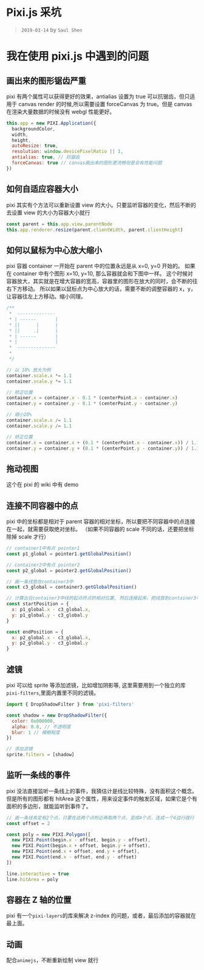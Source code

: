 # Pixi.js 采坑

> `2019-03-14` by `Saul Shen`

# 我在使用 pixi.js 中遇到的问题

## 画出来的图形锯齿严重

pixi 有两个属性可以获得更好的效果，antialias 设置为 true 可以抗锯齿，但只适用于 canvas render 的时候,所以需要设置 forceCanvas 为 true。但是 canvas 在渲染大量数据的时候没有 webgl 性能更好。

```javascript
this.app = new PIXI.Application({
  backgroundColor,
  width,
  height,
  autoResize: true,
  resolution: window.devicePixelRatio || 1,
  antialias: true, // 抗锯齿
  forceCanvas: true // canvas画出来的图形更流畅但是会有性能问题
})
```

## 如何自适应容器大小

pixi 其实有个方法可以重新设置 view 的大小。只要监听容器的变化，然后不断的去设置 view 的大小为容器大小就行

```javascript
const parent = this.app.view.parentNode
this.app.renderer.resize(parent.clientWidth, parent.clientHeight)
```

## 如何以鼠标为中心放大缩小

pixi 容器 container 一开始在 parent 中的位置永远是从 x=0, y=0 开始的。
如果在 container 中有个图形 x=10, y=10, 那么容器就会和下图中一样。
这个时候对容器放大，其实就是在增大容器的宽高，容器里的图形在放大的同时，会不断的往右下方移动。
所以如果以鼠标点为中心放大的话，需要不断的调整容器的 x，y，让容器往左上方移动。缩小同理。

```javascript
/**
 *  --------------
 * | ------       |
 * ||      |      |
 * ||     .|      |
 * | ------       |
 * |              |
 *  --------------
 *
 */

// 以 10% 放大为例
container.scale.x *= 1.1
container.scale.y *= 1.1

// 矫正位置
container.x = container.x - 0.1 * (centerPoint.x - container.x)
container.y = container.y - 0.1 * (centerPoint.y - container.y)

// 缩小10%
container.scale.x /= 1.1
container.scale.y /= 1.1

// 矫正位置
container.x = container.x + (0.1 * (centerPoint.x - container.x)) / 1.1
container.y = container.y + (0.1 * (centerPoint.y - container.y)) / 1.1
```

## 拖动视图

这个在 pixi 的 wiki 中有 demo

## 连接不同容器中的点

pixi 中的坐标都是相对于 parent 容器的相对坐标，所以要把不同容器中的点连接在一起，就需要获取绝对坐标。
（如果不同容器的 scale 不同的话，还要把坐标除掉 scale 才行）

```javascript
// container1中有点 pointer1
const p1_global = pointer1.getGlobalPosition()

// container2中有点 pointer2
const p2_global = pointer2.getGlobalPosition()

// 画一条线放在container3中
const c3_global = container3.getGlobalPosition()

// 计算出在container3中线的起点终点的相对位置, 然后连接起来，把线放到container3中
const startPosition = {
  x: p1_global.x - c3_global.x,
  y: p1_global.y - c3_global.y
}

const endPosition = {
  x: p2_global.x - c3_global.x,
  y: p2_global.y - c3_global.y
}
```

## 滤镜

pixi 可以给 sprite 等添加滤镜，比如增加阴影等, 这里需要用到一个独立的库`pixi-filters`,里面内置里不同的滤镜。

```javascript
import { DropShadowFilter } from 'pixi-filters'

const shadow = new DropShadowFilter({
  color: 0x000000,
  alpha: 0.8, // 不透明度
  blur: 1 // 模糊程度
})

// 添加滤镜
sprite.filters = [shadow]
```

## 监听一条线的事件

pixi 没法直接监听一条线上的事件，我猜估计是线比较特殊，没有面积这个概念。
但是所有的图形都有 hitArea 这个属性，用来设定事件的触发区域，如果它是个有面积的多边形，就能监听到事件了。

```javascript
// 画一条线肯定有2个点，只要在这两个点附近再取两个点，变成4个点，连成一个4边行就行
const offset = 2

const poly = new PIXI.Polygon([
  new PIXI.Point(begin.x - offset, begin.y - offset),
  new PIXI.Point(begin.x + offset, begin.y + offset),
  new PIXI.Point(end.x + offset, end.y + offset),
  new PIXI.Point(end.x - offset, end.y - offset)
])

line.interactive = true
line.hitArea = poly
```

## 容器在 Z 轴的位置

pixi 有一个`pixi-layers`的库来解决 z-index 的问题，或者，最后添加的容器就在最上面。

## 动画

配合`animejs`，不断重新绘制 view 就行
